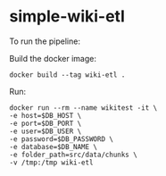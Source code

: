 # simple-wiki-etl

To run the pipeline:

Build the docker image: 
```
docker build --tag wiki-etl .
```

Run:

```
docker run --rm --name wikitest -it \
-e host=$DB_HOST \
-e port=$DB_PORT \
-e user=$DB_USER \
-e password=$DB_PASSWORD \
-e database=$DB_NAME \ 
-e folder_path=src/data/chunks \
-v /tmp:/tmp wiki-etl 
```
